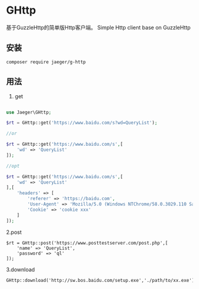 # GHttp
基于GuzzleHttp的简单版Http客户端。 Simple Http client base on GuzzleHttp

## 安装

```
composer require jaeger/g-http
```

## 用法

1. get
```php

use Jaeger\GHttp;

$rt = GHttp::get('https://www.baidu.com/s?wd=QueryList');

//or

$rt = GHttp::get('https://www.baidu.com/s',[
    'wd' => 'QueryList'
]);

//opt

$rt = GHttp::get('https://www.baidu.com/s',[
    'wd' => 'QueryList'
],[
    'headers' => [
        'referer' => 'https://baidu.com',
        'User-Agent' => 'Mozilla/5.0 (Windows NTChrome/58.0.3029.110 Safari/537.36',
        'Cookie' => 'cookie xxx'
    ]
]);

```

2.post
```
$rt = GHttp::post('https://www.posttestserver.com/post.php',[
    'name' => 'QueryList',
    'password' => 'ql'
]);

```
3.download

```
GHttp::download('http://sw.bos.baidu.com/setup.exe','./path/to/xx.exe');
```
